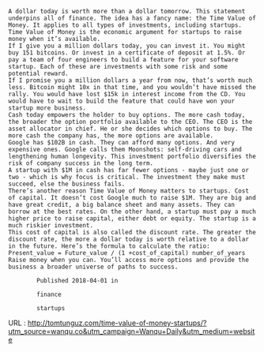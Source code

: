     
    A dollar today is worth more than a dollar tomorrow. This statement underpins all of finance. The idea has a fancy name: the Time Value of Money. It applies to all types of investments, including startups. Time Value of Money is the economic argument for startups to raise money when it’s available.  
    If I give you a million dollars today, you can invest it. You might buy 151 bitcoins. Or invest in a certificate of deposit at 1.5%. Or pay a team of four engineers to build a feature for your software startup. Each of these are investments with some risk and some potential reward.  
    If I promise you a million dollars a year from now, that’s worth much less. Bitcoin might 10x in that time, and you wouldn’t have missed the rally. You would have lost $15k in interest income from the CD. You would have to wait to build the feature that could have won your startup more business.  
    Cash today empowers the holder to buy options. The more cash today, the broader the option portfolio available to the CEO. The CEO is the asset allocator in chief. He or she decides which options to buy. The more cash the company has, the more options are available.  
    Google has $102B in cash. They can afford many options. And very expensive ones. Google calls them Moonshots: self-driving cars and lengthening human longevity. This investment portfolio diversifies the risk of company success in the long term.  
    A startup with $1M in cash has far fewer options - maybe just one or two - which is why focus is critical. The investment they make must succeed, else the business fails.  
    There’s another reason Time Value of Money matters to startups. Cost of capital. It doesn’t cost Google much to raise $1M. They are big and have great credit, a big balance sheet and many assets. They can borrow at the best rates. On the other hand, a startup must pay a much higher price to raise capital, either debt or equity. The startup is a much riskier investment.  
    This cost of capital is also called the discount rate. The greater the discount rate, the more a dollar today is worth relative to a dollar in the future. Here’s the formula to calculate the ratio:  
    Present_value = Future_value / (1 +cost_of_capital) number_of_years  
    Raise money when you can. You’ll access more options and provide the business a broader universe of paths to success.  
    
            Published 2018-04-01 in 
            
            finance 
            
            startups 
            
          
    
  URL : http://tomtunguz.com/time-value-of-money-startups/?utm_source=wanqu.co&utm_campaign=Wanqu+Daily&utm_medium=website